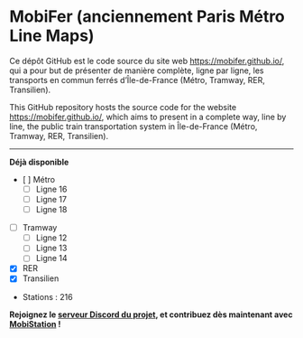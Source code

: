 # MobiFer (anciennement Paris Métro Line Maps)
Ce dépôt GitHub est le code source du site web https://mobifer.github.io/, qui a pour but de présenter de manière complète, ligne par ligne, les transports en commun ferrés d’Île-de-France (Métro, Tramway, RER, Transilien).

This GitHub repository hosts the source code for the website https://mobifer.github.io/, which aims to present in a complete way, line by line, the public train transportation system in Île-de-France (Métro, Tramway, RER, Transilien).

----
**Déjà disponible**
- [ ] Métro
  - [ ] Ligne 16
  - [ ] Ligne 17
  - [ ] Ligne 18
- [ ] Tramway
  - [ ] Ligne 12
  - [ ] Ligne 13
  - [ ] Ligne 14
- [x] RER
- [x] Transilien

- Stations : 216

**Rejoignez le [serveur Discord du projet](discord.gg/zWraJq5eE5), et contribuez dès maintenant avec [MobiStation](https://github.com/Mobifer/mobistation) !**
